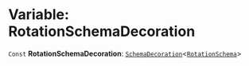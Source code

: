 # Variable: RotationSchemaDecoration

`Const` **RotationSchemaDecoration**: [`SchemaDecoration`](/en/auto-docs/editor/interfaces/SchemaDecoration-1.md)<[`RotationSchema`](/en/auto-docs/editor/types/RotationSchema.md)>
